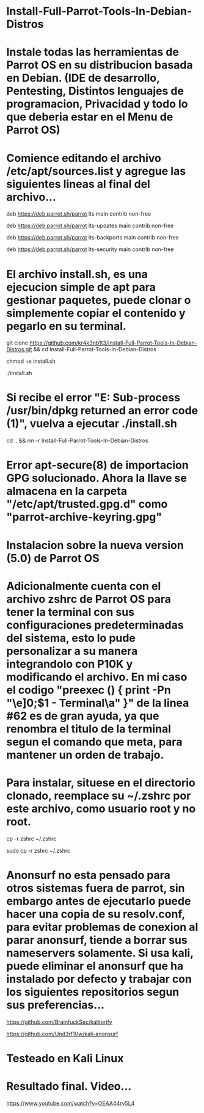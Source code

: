 # Install-Full-Parrot-Tools-In-Debian-Distros

# Instale todas las herramientas de Parrot OS en su distribucion basada en Debian. (IDE de desarrollo, Pentesting, Distintos lenguajes de programacion, Privacidad y todo lo que deberia estar en el Menu de Parrot OS)

# Comience editando el archivo /etc/apt/sources.list y agregue las siguientes lineas al final del archivo...

deb https://deb.parrot.sh/parrot lts main contrib non-free

deb https://deb.parrot.sh/parrot lts-updates main contrib non-free

deb https://deb.parrot.sh/parrot lts-backports main contrib non-free

deb https://deb.parrot.sh/parrot lts-security main contrib non-free

# El archivo install.sh, es una ejecucion simple de apt para gestionar paquetes, puede clonar o simplemente copiar el contenido y pegarlo en su terminal.

git clone https://github.com/kr4k3nb1t3/Install-Full-Parrot-Tools-In-Debian-Distros.git && cd Install-Full-Parrot-Tools-In-Debian-Distros

chmod +x install.sh

./install.sh

# Si recibe el error "E: Sub-process /usr/bin/dpkg returned an error code (1)", vuelva a ejecutar ./install.sh

cd .. && rm -r Install-Full-Parrot-Tools-In-Debian-Distros

# Error apt-secure(8) de importacion GPG solucionado. Ahora la llave se almacena en la carpeta "/etc/apt/trusted.gpg.d" como "parrot-archive-keyring.gpg"

# Instalacion sobre la nueva version (5.0) de Parrot OS 

# Adicionalmente cuenta con el archivo zshrc de Parrot OS para tener la terminal con sus configuraciones predeterminadas del sistema, esto lo pude personalizar a su manera integrandolo con P10K y modificando el archivo. En mi caso el codigo "preexec () { print -Pn "\e]0;$1 - Terminal\a" }" de la linea #62 es de gran ayuda, ya que renombra el titulo de la terminal segun el comando que meta, para mantener un orden de trabajo.

# Para instalar, situese en el directorio clonado, reemplace su ~/.zshrc por este archivo, como usuario root y no root.

cp -r zshrc ~/.zshrc

sudo cp -r zshrc ~/.zshrc

# Anonsurf no esta pensado para otros sistemas fuera de parrot, sin embargo antes de ejecutarlo puede hacer una copia de su resolv.conf, para evitar problemas de conexion al parar anonsurf, tiende a borrar sus nameservers solamente. Si usa kali, puede eliminar el anonsurf que ha instalado por defecto y trabajar con los siguientes repositorios segun sus preferencias...

https://github.com/BrainfuckSec/kalitorify

https://github.com/Und3rf10w/kali-anonsurf

# Testeado en Kali Linux

# Resultado final. Video...

https://www.youtube.com/watch?v=OEAA44rv5L4

